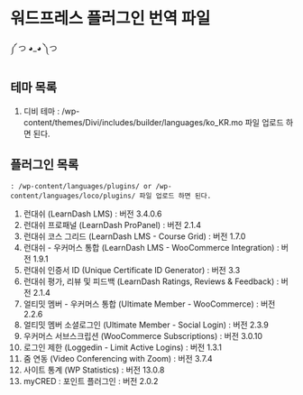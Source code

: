 # 워드프레스 플러그인 번역 파일

༼ つ ◕_◕ ༽つ

## 테마 목록
01. 디비 테마
	: /wp-content/themes/Divi/includes/builder/languages/ko_KR.mo 파일 업로드 하면 된다.

## 플러그인 목록
	: /wp-content/languages/plugins/ or /wp-content/languages/loco/plugins/ 파일 업로드 하면 된다.
01. 런대쉬 (LearnDash LMS)
	: 버전 3.4.0.6
02. 런대쉬 프로패널 (LearnDash ProPanel)
	: 버전 2.1.4
03. 런대쉬 코스 그리드 (LearnDash LMS - Course Grid)
	: 버전 1.7.0
04. 런대쉬 - 우커머스 통합 (LearnDash LMS - WooCommerce Integration)
	: 버전 1.9.1
05. 런대쉬 인증서 ID (Unique Certificate ID Generator)
	: 버전 3.3
06. 런대쉬 평가, 리뷰 및 피드백 (LearnDash Ratings, Reviews & Feedback)
	: 버전 2.1.4
07. 얼티밋 멤버 - 우커머스 통합 (Ultimate Member - WooCommerce)
	: 버전 2.2.6
08. 얼티밋 멤버 소셜로그인 (Ultimate Member - Social Login)
	: 버전 2.3.9
09. 우커머스 서브스크립션 (WooCommerce Subscriptions)
	: 버전 3.0.10
10. 로그인 제한 (Loggedin - Limit Active Logins)
	: 버전 1.3.1
11. 줌 연동 (Video Conferencing with Zoom)
	: 버전 3.7.4
12. 사이트 통계 (WP Statistics)
	: 버전 13.0.8
13. myCRED : 포인트 플러그인
	: 버전 2.0.2